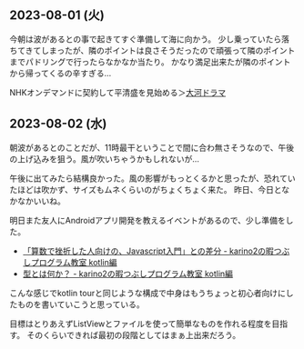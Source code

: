 ## 2023-08-01 (火)

今朝は波があるとの事で起きてすぐ準備して海に向かう。
少し乗っていたら落ちてきてしまったが、隣のポイントは良さそうだったので頑張って隣のポイントまでパドリングで行ったらなかなか当たり。
かなり満足出来たが隣のポイントから帰ってくるの辛すぎる…

NHKオンデマンドに契約して平清盛を見始める＞[大河ドラマ](%E5%A4%A7%E6%B2%B3%E3%83%89%E3%83%A9%E3%83%9E)

## 2023-08-02 (水)

朝波があるとのことだが、11時最干ということで間に合わ無さそうなので、午後の上げ込みを狙う。風が吹いちゃうかもしれないが…

午後に出てみたら結構良かった。風の影響がもっとくるかと思ったが、恐れていたほどは吹かず、サイズもムネくらいのがちょくちょく来た。
昨日、今日となかなかいいね。

明日また友人にAndroidアプリ開発を教えるイベントがあるので、少し準備をした。

- [「算数で挫折した人向けの、Javascript入門」との差分 - karino2の暇つぶしプログラム教室 kotlin編](https://karino2.github.io/kotlin-lesson/diff_to_js_intro.html)
- [型とは何か？ - karino2の暇つぶしプログラム教室 kotlin編](https://karino2.github.io/kotlin-lesson/what_is_type.html)

こんな感じでkotlin tourと同じような構成で中身はもうちょっと初心者向けにしたものを書いていこうと思っている。

目標はとりあえずListViewとファイルを使って簡単なものを作れる程度を目指す。
そのくらいできれば最初の段階としてはまぁ上出来だろう。